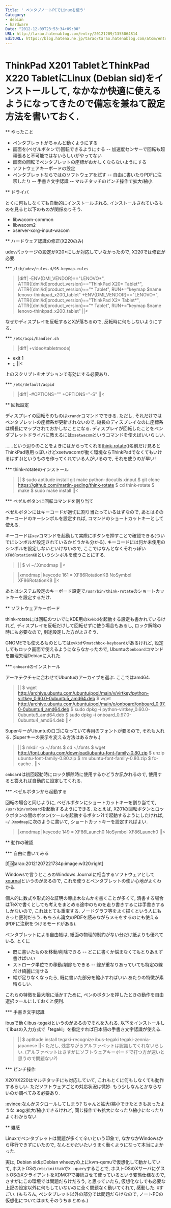 ```yaml
---
Title: ' ペンタブノートPCでLinuxを使う'
Category:
- debian
- hardware
Date: "2012-12-09T23:53:34+09:00"
URL: http://tarao.hatenablog.com/entry/20121209/1355064814
EditURL: https://blog.hatena.ne.jp/tarao/tarao.hatenablog.com/atom/entry/6653586347149236061
---
```


ThinkPad X201 TabletとThinkPad X220 TabletにLinux (Debian sid)をインストールして, なかなか快適に使えるようになってきたので備忘を兼ねて設定方法を書いておく.
=====

** やったこと

- ペンタブレットがちゃんと動くようにする
- 画面を(ベゼルボタンで)回転できるようにする
-- 加速度センサーで回転も超頑張ると不可能ではないらしいがやってない
- 画面の回転でペンタブレットの座標がおかしくならないようにする
- ソフトウェアキーボードの設定
- ペンタブレットならではのソフトウェアを試す
-- 自由に書いたりPDFに注釈したり
-- 手書き文字認識
-- マルチタッチのピンチ操作で拡大/縮小


** ドライバ

とくに何もしなくても自動的にインストールされる. インストールされているものを見ると以下のものが関係ありそう.
- libwacom-common
- libwacom2
- xserver-xorg-input-wacom

** ハードウェア認識の修正(X220のみ)

udevパッケージの設定がX20*にしか対応していなかったので, X220では修正が必要.

*** <code>/lib/udev/rules.d/95-keymap.rules</code>

>|diff|
-ENV{DMI_VENDOR}=="LENOVO*", ATTR{[dmi/id]product_version}=="ThinkPad X20* Tablet*", ATTR{[dmi/id]product_version}=="* Tablet", RUN+="keymap $name lenovo-thinkpad_x200_tablet"
+ENV{DMI_VENDOR}=="LENOVO*", ATTR{[dmi/id]product_version}=="ThinkPad X2* Tablet*", ATTR{[dmi/id]product_version}=="* Tablet", RUN+="keymap $name lenovo-thinkpad_x200_tablet"
||<

なぜかディスプレイを反転するとXが落ちるので, 反転時に何もしないようにする.

*** <code>/etc/acpi/handler.sh</code>
>|diff|
+video/tabletmode)
+    exit 1
+    ;;
||<

上のスクリプトをオプションで有効にする必要あり.

*** <code>/etc/default/acpid</code>
>|diff|
-#OPTIONS=""
+OPTIONS="-S"
||<

** 回転設定

ディスプレイの回転そのものは<code>xrandr</code>コマンドでできる. ただし, それだけではペンタブレットの座標系が更新されないので, 縦長のディスプレイなのに座標系は横長にマップされておかしなことになる. ディスプレイが回転したことをペンダブレットドライバに教えるには<code>xsetwacom</code>というコマンドを使えばいいらしい.

......という辺りのことをよきにはからってくれる<a href="https://github.com/martin-ueding/think-rotate">think-rotate</a>((名前だけ見るとThinkPad専用っぽいけどxsetwacomが動く環境ならThinkPadでなくてもいけるはず.))というものを作ってくれている人がいるので, それを使うのが早い!

*** think-rotateのインストール

>||
$ sudo aptitude install git make python-docutils xinput
$ git clone https://github.com/martin-ueding/think-rotate
$ cd think-rotate
$ make
$ sudo make install
||<

*** ベゼルボタンに回転コマンドを割り当て

ベゼルボタンにはキーコードが適切に割り当たっているはずなので, あとはそのキーコードのキーシンボルを設定すれば, コマンドのショートカットキーとして使える.

キーコードは<code>xev</code>コマンドを起動して実際にボタンを押すことで確認できる(ついでにシンボルが設定されているかどうかも分かる). キーコードには何か未使用のシンボルを設定しないといけないので, ここではなんとなくそれっぽい<code>XF86RotationKB</code>というシンボルを使うことにする.

>||
$ vi ~/.Xmodmap
||<

>|xmodmap|
keycode 161 = XF86RotationKB NoSymbol XF86RotationKB
||<

あとはシステム設定のキーボード設定で<code>/usr/bin/think-rotate</code>のショートカットキーを設定するだけ.

** ソフトウェアキーボード

think-rotateには回転のついでにKDE用の<code>kvkbd</code>を起動する設定も書かれているけれど, ディスプレイを反転だけして回転せずに使う場合もあるし, ロック解除の時にも必要なので, 別途設定した方がよさそう.

GNOMEでも使えるものとしては<code>xvkbd</code>や<code>matchbox-keyboard</code>があるけれど, 設定してもロック画面で使えるようにならなかったので, Ubuntuの<code>onboard</code>コマンドを無理矢理Debianに入れた.

*** <code>onboard</code>のインストール

アーキテクチャに合わせてUbuntuのアーカイブを選ぶ. ここではamd64.
>||
$ wget http://archive.ubuntu.com/ubuntu/pool/main/v/virtkey/python-virtkey_0.60.0-0ubuntu5_amd64.deb
$ wget http://archive.ubuntu.com/ubuntu/pool/main/o/onboard/onboard_0.97.0-0ubuntu4_amd64.deb
$ sudo dpkg -i python-virtkey_0.60.0-0ubuntu5_amd64.deb
$ sudo dpkg -i onboard_0.97.0-0ubuntu4_amd64.deb
||<

SuperキーがUbuntuのロゴになっていて専用のフォントが要るので, それも入れる. (Superキーの表示を変える方法はあるかも.)
>||
$ mkdir -p ~/.fonts
$ cd ~/.fonts
$ wget http://font.ubuntu.com/download/ubuntu-font-family-0.80.zip
$ unzip ubuntu-font-family-0.80.zip
$ rm ubuntu-font-family-0.80.zip
$ fc-cache .
||<

<code>onboard</code>は初回起動時にロック解除時に使用するかどうか訊かれるので, 使用すると答えれば自動的に設定してくれる.

*** ベゼルボタンから起動する

回転の場合と同じように, ベゼルボタンにショートカットキーを割り当てて, <code>/usr/bin/onboard</code>を起動するようにできる. たとえば, X201の回転ボタンとロックボタンの間のボタン(ツールを起動するボタン?)で起動するようにしたければ, <code>~/.Xmodmap</code>に次のように書いて, ショートカットキーを設定すればよい.
>|xmodmap|
keycode 149 = XF86Launch0 NoSymbol XF86Launch0
||<


** 動作の確認

*** 自由に書いてみる

[f:id:tarao:20121207221734p:image:w320:right]

Windowsで言うところのWindows Journalに相当するソフトウェアとして<a href="http://xournal.sourceforge.net/">xournal</a>というのがあるので, これを使うとペンタブレットの使い心地がよくわかる.

個人的に数式や形式的な証明の導出木なんかを書くことが多くて, 清書する場合はTeXで書くとしても考えをまとめる途中のものを走り書きするには手書きするしかないので, これはとても重宝する. ノードグラフ等をよく描くという人にもきっと便利だろう. もちろん論文のPDFを読みながらメモをするのにも使える(PDFに注釈をつけるモードがある).

ペンタブレットによる自由帳は, 紙面の物理的制約がない分だけ紙よりも優れている. とくに
- 既に書いたものを移動/削除できる
-- どこに書くか悩まなくてもとりあえず書けばいい
- ストローク単位での移動/削除もできる
-- 線が重なりあっていても特定の線だけ綺麗に消せる
- 幅が足りなくなったら, 既に書いた部分を縮小すればいい
あたりの特徴が素晴らしい.

これらの特徴を最大限に活かすために, ペンのボタンを押したときの動作を自由選択ツールにしておくと便利.

*** 手書き文字認識

ibusで動くibus-tegakiというのがあるのでそれを入れる. 以下をインストールしてibusの入力方式で「tegaki」を指定すれば日本語の手書き文字認識が使える.
>||
$ aptitude install tegaki-recognize ibus-tegaki tegaki-zennia-japanese
||<
ただし, 残念ながらアルファベットは認識してくれないらしい. (アルファベットはさすがにソフトウェアキーボードで打つ方が速いと思うので問題ない?)

*** ピンチ操作

X201/X220はマルチタッチにも対応していて, これもとくに何もしなくても動作するらしい. ただソフトウェアごとの対応状況は微妙. もう少しなんとかならないのか調べてみる必要あり.

:evince:なんかスクロールしてしまう? ちゃんと拡大/縮小できたときもあったような
:eog:拡大/縮小できるけれど, 同じ操作でも拡大になったり縮小になったりよくわからない

** 雑感


Linuxでペンタブレットは問題が多くて辛いという印象で, なかなかWindowsから移行できずにいたので, なんとかだいたいうまく動くようになって本当によかった.

実は, Debian sidはDebian wheezyの上にkvm-qemuで仮想化して動かしていて, ホストOSの<code>/etc/inittab</code>で<code>X -query</code>することで, ホストOSのXサーバにゲストOSのXクライアントをXDMCPで接続させて使っているという変態仕様なので, さすがにこの環境では問題だらけだろう, と思っていたら, 仮想化なしでも必要な上記の設定以外に何もしていないのに全く問題なく動いてくれて, 感動した. <code>X</code>すごい. (もちろん, ペンタブレット以外の部分では問題だらけなので, ノートPCの仮想化についてはまたそのうちまとめる.)
